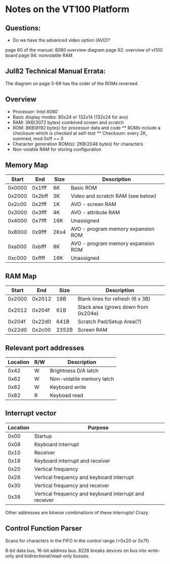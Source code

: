 Notes on the VT100 Platform
===========================

Questions:
----------
* Do we have the advanced video option (AVO)?

page 60 of the manual: 8080 overview diagram
page 62: overview of vt100 board
page 94: nonvolatile RAM 

Jul82 Technical Manual Errata:
------------------------------
The diagram on page 5-69 has the order of the ROMs reversed.

Overview
--------

* Processor: Intel 8080
* Basic display modes: 80x24 or 132x14 (132x24 for avo)
* RAM: 3KB(3072 bytes) combined screen and scratch
* ROM: 8KB(8192 bytes) for processor data and code
** ROMs include a checksum which is checked at self-test
** Checksum: every 2K, summed, mod 0xff == 0
* Character generation ROM(s): 2KB(2048 bytes) for characters
* Non-volatile RAM for storing configuration

Memory Map
----------

 Start  |   End   |  Size  |  Description
--------|---------|--------|-------------
0x0000  | 0x1fff  |   8K   | Basic ROM
0x2000  | 0x2bff  |   3K   | Video and scratch RAM (see below)
0x2c00  | 0x2fff  |   1K   | AVO - screen RAM
0x3000  | 0x3fff  |   4K   | AVO - attribute RAM
0x4000  | 0x7fff  |  16K   | Unassigned
0x8000  | 0x9fff  | 2Kx4   | AVO - program memory expansion ROM
0xa000  | 0xbfff  |   8K   | AVO - program memory expansion ROM
0xc000  | 0xffff  |  16K   | Unassigned


RAM Map
-------

 Start  |   End   |  Size  |  Description
--------|---------|--------|-------------
0x2000  | 0x2012  |  18B   | Blank lines for refresh (6 x 3B)
0x2012  | 0x204f  |  61B   | Stack area (grows down from 0x204e)
0x204f  | 0x22d0  | 641B   | Scratch Pad/Setup Area(?)
0x22d0  | 0x2c00  | 2352B  | Screen RAM

Relevant port addresses
-----------------------

Location  | R/W | Description
----------|-----|------------
0x42      |  W  | Brightness D/A latch
0x62      |  W  | Non-volatile memory latch
0x82      |  W  | Keyboard write
0x82      |  R  | Keyboad read

Interrupt vector
----------------

Location  |  Purpose
----------|--------------
0x00      | Startup
0x08      | Keyboard interrupt
0x10      | Receiver
0x18      | Keyboard interrupt and receiver
0x20      | Vertical frequency
0x28      | Vertical frequency and keyboard interrupt
0x30      | Vertical frequency and receiver
0x38      | Vertical frequency and keyboard interrupt and receiver

Other addresses are bitwise combinations of these interrupts! Crazy.

Control Function Parser
-----------------------

Scans for characters in the FIFO in the control range (<0x20 or 0x7f).

8-bit data bus, 16-bit address bus.
8228 breaks devices on bus into write-only and bidirectional/read-only busses.
